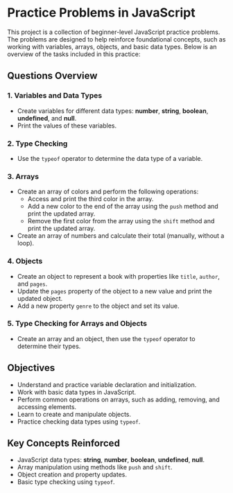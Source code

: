 # Practice Problems in JavaScript

This project is a collection of beginner-level JavaScript practice problems. The problems are designed to help reinforce foundational concepts, such as working with variables, arrays, objects, and basic data types. Below is an overview of the tasks included in this practice:

## Questions Overview

### 1. Variables and Data Types

- Create variables for different data types: **number**, **string**, **boolean**, **undefined**, and **null**.
- Print the values of these variables.

### 2. Type Checking

- Use the `typeof` operator to determine the data type of a variable.

### 3. Arrays

- Create an array of colors and perform the following operations:
  - Access and print the third color in the array.
  - Add a new color to the end of the array using the `push` method and print the updated array.
  - Remove the first color from the array using the `shift` method and print the updated array.
- Create an array of numbers and calculate their total (manually, without a loop).

### 4. Objects

- Create an object to represent a book with properties like `title`, `author`, and `pages`.
- Update the `pages` property of the object to a new value and print the updated object.
- Add a new property `genre` to the object and set its value.

### 5. Type Checking for Arrays and Objects

- Create an array and an object, then use the `typeof` operator to determine their types.

## Objectives

- Understand and practice variable declaration and initialization.
- Work with basic data types in JavaScript.
- Perform common operations on arrays, such as adding, removing, and accessing elements.
- Learn to create and manipulate objects.
- Practice checking data types using `typeof`.

## Key Concepts Reinforced
- JavaScript data types: **string**, **number**, **boolean**, **undefined**, **null**.
- Array manipulation using methods like `push` and `shift`.
- Object creation and property updates.
- Basic type checking using `typeof`.
